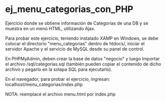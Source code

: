 # ej_menu_categorias_con_PHP
Ejercicio donde se obtiene información de Categorías de una DB y se muestra en un menú HTML, utilizando Ajax.

Para probar este ejercicio, teniendo instalado XAMP en Windows, se debe colocar el directorio "menu_categorias" dentro de htdocs/, iniciar el servidor Apache y el servicio de MySQL desde su panel de control.

En PHPMyAdmin, deben crear la base de datos "negocio" y luego Importar el archivo /sql/categorias.sql (también pueden copiar el contenido de dicho archivo y pegarlo en la solapa SQL para ejecutarlo).

En el navegador, para probar el ejercicio, ingresan: localhost/menu_categorias/index.php

NOTA: reemplacé el archivo menu.html por index.php
